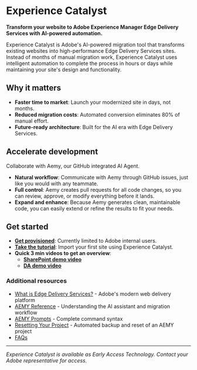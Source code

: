 # Experience Catalyst

**Transform your website to Adobe Experience Manager Edge Delivery Services with AI-powered automation.**

Experience Catalyst is Adobe's AI-powered migration tool that transforms existing websites into high-performance Edge Delivery Services sites. Instead of months of manual migration work, Experience Catalyst uses intelligent automation to complete the process in hours or days while maintaining your site's design and functionality.

## Why it matters

- **Faster time to market**: Launch your modernized site in days, not months.
- **Reduced migration costs**: Automated conversion eliminates 80% of manual effort.
- **Future-ready architecture**: Built for the AI era with Edge Delivery Services.

## Accelerate development

Collaborate with Aemy, our GitHub integrated AI Agent.

- **Natural workflow**: Communicate with Aemy through GitHub issues, just like you would with any teammate.
- **Full control**: Aemy creates pull requests for all code changes, so you can review, approve, or modify everything before it lands.
- **Expand and enhance**: Because Aemy generates clean, maintainable code, you can easily extend or refine the results to fit your needs.

## Get started

- **[Get provisioned](support.md)**: Currently limited to Adobe internal users.
- **[Take the tutorial](tutorial.md)**: Import your first site using Experience Catalyst.
- **Quick 3 min videos to get an overview**:
  - **[SharePoint demo video](https://adobe.sharepoint.com/:v:/s/AEMDemos/EcBetvTtRG9OuISZgF8czQkBheNgsTf28DhEg9LN-VDVEw)**
  - **[DA demo video](https://adobe.sharepoint.com/:v:/s/AEMDemos/EeN2Etb2EBZFugvRlvS3g2gBHeobvFnmQUPJCbTiIsjksw)**

### Additional resources

- [What is Edge Delivery Services?](https://www.aem.live/) - Adobe's modern web delivery platform
- [AEMY Reference](aemy-reference.md) - Understanding the AI assistant and migration workflow
- [AEMY Prompts](aemy-prompts.md) - Complete command syntax
- [Resetting Your Project](backup-and-reset.md) - Automated backup and reset of an AEMY project
- [FAQs](faqs.md)

---

*Experience Catalyst is available as Early Access Technology. Contact your Adobe representative for access.*
